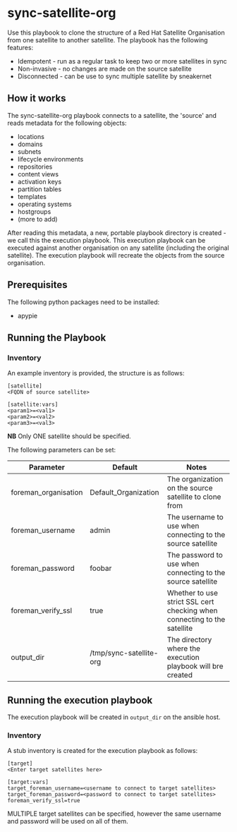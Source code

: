# sync-satellite-org
Use this playbook to clone the structure of a Red Hat Satellite Organisation from one satellite to another satellite.
The playbook has the following features:
* Idempotent - run as a regular task to keep two or more satellites in sync
* Non-invasive - no changes are made on the source satellite
* Disconnected - can be use to sync multiple satellite by sneakernet

## How it works

The sync-satellite-org playbook connects to a satellite, the 'source' and reads metadata for the following objects:
* locations
* domains
* subnets
* lifecycle environments
* repositories
* content views
* activation keys
* partition tables
* templates
* operating systems
* hostgroups
* (more to add)

After reading this metadata, a new, portable playbook directory is created - we call this the execution playbook. This execution playbook can be executed against another organisation on any satellite (including the original satellite). The execution playbook will recreate the objects from the source organisation.

## Prerequisites

The following python packages need to be installed:

* apypie

## Running the Playbook

### Inventory

An example inventory is provided, the structure is as follows:

```
[satellite]
<FQDN of source satellite>

[satellite:vars]
<param1>=<val1>
<param2>=<val2>
<param3>=<val3>
```

**NB** Only ONE satellite should be specified.

The following parameters can be set:

| Parameter     | Default             | Notes                      |
|---------------|---------------------|----------------------------|
|foreman_organisation |Default_Organization |The organization on the source satellite to clone from |
|foreman_username|admin|The username to use when connecting to the source satellite|
|foreman_password|foobar|The password to use when connecting to the source satellite|
|foreman_verify_ssl|true|Whether to use strict SSL cert checking when connecting to the satellite|
|output_dir|/tmp/sync-satellite-org|The directory where the execution playbook will bre created|

## Running the execution playbook

The execution playbook will be created in ```output_dir``` on the ansible host.

### Inventory

A stub inventory is created for the execution playbook as follows:

```
[target]
<Enter target satellites here>

[target:vars]
target_foreman_username=<username to connect to target satellites>
target_foreman_password=<password to connect to target satellites>
foreman_verify_ssl=true
```

MULTIPLE target satellites can be specified, however the same username and password will be used on all of them.


